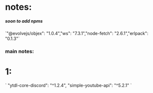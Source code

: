 <h1>notes:</h1>
<h5>soon to add npms</h5>
`"@evolvejs/objex": "1.0.4","ws": "7.3.1","node-fetch": "2.6.1","erlpack": "0.1.3"`
<h3>main notes:</h3>
<h1>
  1:
</h1>
`
 "ytdl-core-discord": "^1.2.4",
 "simple-youtube-api": "^5.2.1"
`
